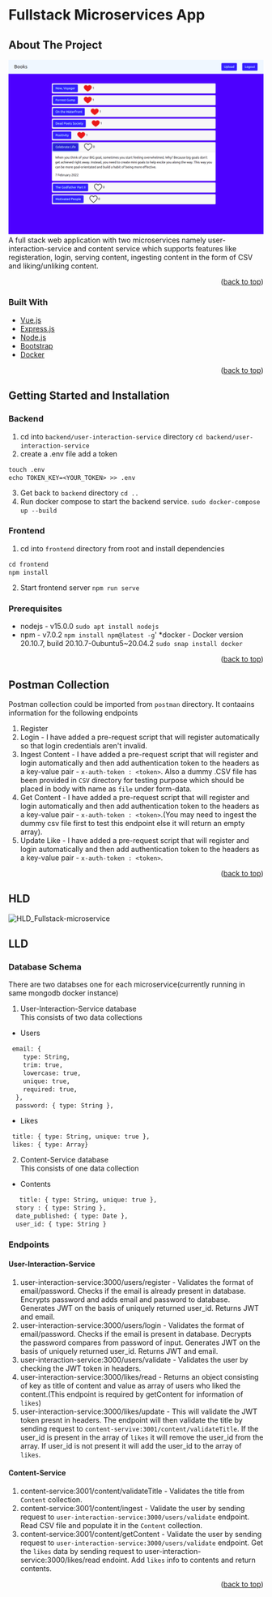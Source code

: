 # Fullstack Microservices App

<!-- ABOUT THE PROJECT -->
## About The Project
![Fullstack-microservice](https://github.com/mahakporwal02/fullstack-microservice-app/blob/master/images/screenshot_app.png) 
A full stack web application with two microservices namely user-interaction-service and content service which supports features like registeration, login, serving content, ingesting content in the form of CSV and liking/unliking content.

<p align="right">(<a href="#top">back to top</a>)</p>


### Built With

* [Vue.js](https://vuejs.org/)
* [Express.js](https://expressjs.com/)
* [Node.js](https://nodejs.dev/)
* [Bootstrap](https://getbootstrap.com)
* [Docker](https://docker.com)

<p align="right">(<a href="#top">back to top</a>)</p>



<!-- GETTING STARTED -->
## Getting Started and Installation
### Backend
1. cd into `backend/user-interaction-service` directory
```cd backend/user-interaction-service```
2. create a .env file add a token
```
touch .env
echo TOKEN_KEY=<YOUR_TOKEN> >> .env
```
3. Get back to `backend` directory
```cd ..```
4. Run docker compose to start the backend service.
```sudo docker-compose up --build```
### Frontend
1. cd into `frontend` directory from root and install dependencies
```
cd frontend
npm install
```
2. Start frontend server
```npm run serve```

### Prerequisites

* nodejs - v15.0.0
  ```sudo apt install nodejs```
* npm - v7.0.2
  ```npm install npm@latest -g```'
*docker - Docker version 20.10.7, build 20.10.7-0ubuntu5~20.04.2
  ```sudo snap install docker```

<p align="right">(<a href="#top">back to top</a>)</p>


<!-- ROADMAP -->
## Postman Collection

Postman collection could be imported from `postman` directory.
It contaains information for the following endpoints
1. Register 
2. Login - I have added a pre-request script that will register automatically so that login credentials aren't invalid.
3. Ingest Content - I have added a pre-request script that will register and login automatically and then add authentication token to the headers as a key-value pair - `x-auth-token : <token>`. Also a dummy .CSV file has been provided in `CSV` directory for testing purpose which should be placed in body with name as `file` under form-data.
4. Get Content - I have added a pre-request script that will register and login automatically and then add authentication token to the headers as a key-value pair - `x-auth-token : <token>`.(You may need to ingest the dummy csv file first to test this endpoint else it will return an empty array).
5. Update Like - I have added a pre-request script that will register and login automatically and then add authentication token to the headers as a key-value pair - `x-auth-token : <token>`.

<p align="right">(<a href="#top">back to top</a>)</p>

## HLD
![HLD_Fullstack-microservice](https://github.com/mahakporwal02/fullstack-microservice-app/blob/master/images/HLD_Micro.svg) 

## LLD 
### Database Schema
There are two databses one for each microservice(currently running in same mongodb docker instance)
1. User-Interaction-Service database   
This consists of two data collections 
* Users 
```
 email: {
    type: String,
    trim: true,
    lowercase: true,
    unique: true,
    required: true,
  },
  password: { type: String },
```
* Likes
```
 title: { type: String, unique: true },
 likes: { type: Array}
```

2. Content-Service database   
This consists of one data collection
* Contents 
```
   title: { type: String, unique: true },
  story : { type: String },
  date_published: { type: Date },
  user_id: { type: String }
```
### Endpoints
#### User-Interaction-Service
1. user-interaction-service:3000/users/register - Validates the format of email/password. Checks if the email is already present in database. Encrypts password and adds email and password to database. Generates JWT on the basis of uniquely returned user_id. Returns JWT and email.
2. user-interaction-service:3000/users/login - Validates the format of email/password. Checks if the email is present in database. Decrypts the password compares from password of input. Generates JWT on the basis of uniquely returned user_id. Returns JWT and email.
3. user-interaction-service:3000/users/validate - Validates the user by checking the JWT token in headers.
4. user-interaction-service:3000/likes/read - Returns an object consisting of key as title of content and value as array of users who liked the content.(This endpoint is required by getContent for information of `likes`)
5. user-interaction-service:3000/likes/update - This will validate the JWT token presnt in headers. The endpoint will then validate the title by sending request to `content-servive:3001/content/validateTitle`. If the user_id is present in the array of `likes` it will remove the user_id from the array. If user_id is not present it will add the user_id to the array of `likes`.
#### Content-Service
1. content-service:3001/content/validateTitle - Validates the title from `Content` collection.
2. content-service:3001/content/ingest - Validate the user by sending request to `user-interaction-service:3000/users/validate` endpoint. Read CSV file and populate it in the `Content` collection.
3. content-service:3001/content/getContent - Validate the user by sending request to `user-interaction-service:3000/users/validate` endpoint. Get the `likes` data by sending request to user-interaction-service:3000/likes/read endoint. Add `likes` info to contents and return contents.
<p align="right">(<a href="#top">back to top</a>)</p>
